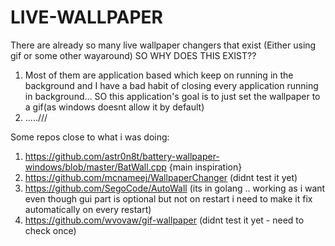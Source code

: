 # LIVE-WALLPAPER


There are already so many live wallpaper changers that exist (Either using gif or some other wayaround) SO WHY DOES THIS EXIST??
1. Most of them are application based which keep on running in the background and I have a bad habit of closing every application running in background...
SO this application's goal is to just set the wallpaper to a gif(as windows doesnt allow it by default)
2. .....///



Some repos close to what i was doing:

1. https://github.com/astr0n8t/battery-wallpaper-windows/blob/master/BatWall.cpp {main inspiration}
2. https://github.com/mcnameej/WallpaperChanger (didnt test it yet)
3. https://github.com/SegoCode/AutoWall (its in golang .. working as i want even though gui part is optional but not on restart i need to make it fix automatically on every restart)
4. https://github.com/wvovaw/gif-wallpaper (didnt test it yet - need to check once)

